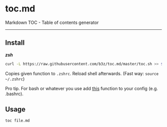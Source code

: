 # toc.md
Markdown TOC - Table of contents generator

---

## Install
***zsh***
```zsh
curl -L https://raw.githubusercontent.com/b3z/toc.md/master/toc.sh >> $HOME/.zshrc
```
Copies given function to `.zshrc`. Reload shell afterwards. (Fast way: `source ~/.zshrc`)

Pro tip. For bash or whatever you use add [this](https://raw.githubusercontent.com/b3z/toc.md/master/toc.sh) function to your config (e.g. .bashrc).

## Usage

```zsh
toc file.md
```
